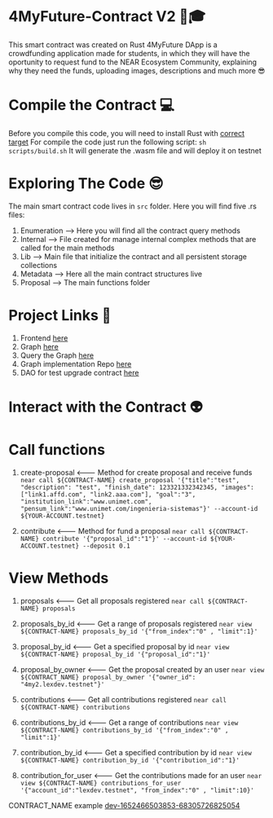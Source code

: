 4MyFuture-Contract V2 🚀🎓
==================

This smart contract was created on Rust
4MyFuture DApp is a crowdfunding application made for students, in which they will have the oportunity to request fund
to the NEAR Ecosystem Community, explaining why they need the funds, uploading images, descriptions and much more 😎

Compile the Contract 💻
====================

Before you compile this code, you will need to install Rust with [correct target]
For compile the code just run the following script: 
`sh scripts/build.sh`
It will generate the .wasm file and will deploy it on testnet 


Exploring The Code 😎
==================

The main smart contract code lives in `src` folder.
Here you will find five .rs files:

1. Enumeration --> Here you will find all the contract query methods
2. Internal --> File created for manage internal complex methods that are called for the main methods
3. Lib --> Main file that initialize the contract and all persistent storage collections 
4. Metadata --> Here all the main contract structures live
5. Proposal --> The main functions folder

Project Links 👾
=================
1. Frontend [here](https://www.figma.com/file/NhF1w60RMd5qoHvH41Zdcc/4MyFuture?node-id=0%3A1)
2. Graph [here](https://thegraph.com/hosted-service/subgraph/edwardsvo/for-my-future)
3. Query the Graph [here](https://api.thegraph.com/subgraphs/name/edwardsvo/for-my-future)
4. Graph implementation Repo [here](https://github.com/EdwardsVO/4myfuture-graph)
5. DAO for test upgrade contract [here](https://testnet-v2.sputnik.fund/#/migrationtest1.sputnikv2.testnet)

Interact with the Contract 👽
=============================
# Call functions

1. create-proposal <--- Method for create proposal and receive funds
`near call ${CONTRACT-NAME} create_proposal '{"title":"test", "description": "test", "finish_date": 123321332342345, "images":["link1.affd.com", "link2.aaa.com"], "goal":"3", "institution_link":"www.unimet.com", "pensum_link":"www.unimet.com/ingenieria-sistemas"}' --account-id ${YOUR-ACCOUNT.testnet}`

2. contribute <--- Method for fund a proposal
`near call ${CONTRACT-NAME} contribute '{"proposal_id":"1"}' --account-id ${YOUR-ACCOUNT.testnet} --deposit 0.1`

# View Methods

1. proposals <--- Get all proposals registered
`near call ${CONTRACT-NAME} proposals`

2. proposals_by_id <--- Get a range of proposals registered
`near view ${CONTRACT-NAME} proposals_by_id '{"from_index":"0" , "limit":1}'`

3. proposal_by_id <--- Get a specified proposal by id
`near view ${CONTRACT-NAME} proposal_by_id '{"proposal_id":"1}'`

4. proposal_by_owner <--- Get the proposal created by an user
`near view  ${CONTRACT_NAME} proposal_by_owner '{"owner_id": "4my2.lexdev.testnet"}'`

5. contributions <--- Get all contributions registered
`near call ${CONTRACT-NAME} contributions`

6. contributions_by_id <--- Get a range of contributions
`near view ${CONTRACT-NAME} contributions_by_id '{"from_index":"0" , "limit":1}'`

7. contribution_by_id <--- Get a specified contribution by id
`near view ${CONTRACT-NAME} contribution_by_id '{"contribution_id":"1}'`

8. contribution_for_user <--- Get the contributions made for an user
`near view ${CONTRACT-NAME} contributions_for_user '{"account_id":"lexdev.testnet", "from_index":"0" , "limit":10}'`

CONTRACT_NAME example [dev-1652466503853-68305726825054](https://explorer.testnet.near.org/accounts/dev-1652466503853-68305726825054)


  [smart contract]: https://docs.near.org/docs/develop/contracts/overview
  [Rust]: https://www.rust-lang.org/
  [create-near-app]: https://github.com/near/create-near-app
  [correct target]: https://github.com/near/near-sdk-rs#pre-requisites
  [cargo]: https://doc.rust-lang.org/book/ch01-03-hello-cargo.html
